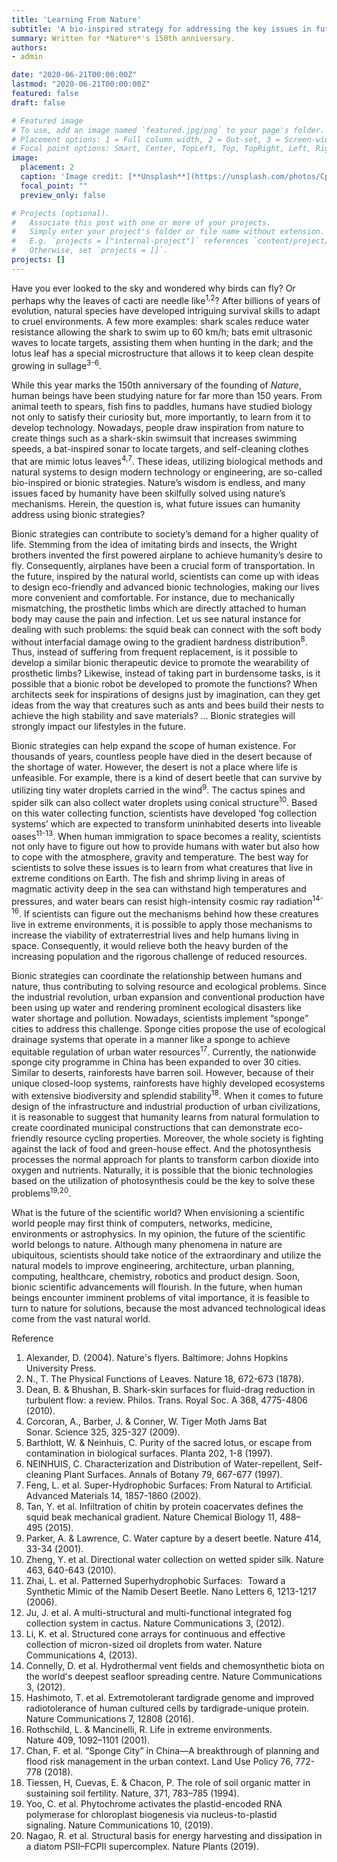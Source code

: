 ```yaml
---
title: 'Learning From Nature'
subtitle: 'A bio-inspired strategy for addressing the key issues in future human development'
summary: Written for *Nature*'s 150th anniversary.
authors:
- admin

date: "2020-06-21T00:00:00Z"
lastmod: "2020-06-21T00:00:00Z"
featured: false
draft: false

# Featured image
# To use, add an image named `featured.jpg/png` to your page's folder.
# Placement options: 1 = Full column width, 2 = Out-set, 3 = Screen-width
# Focal point options: Smart, Center, TopLeft, Top, TopRight, Left, Right, BottomLeft, Bottom, BottomRight
image:
  placement: 2
  caption: 'Image credit: [**Unsplash**](https://unsplash.com/photos/CpkOjOcXdUY)'
  focal_point: ""
  preview_only: false

# Projects (optional).
#   Associate this post with one or more of your projects.
#   Simply enter your project's folder or file name without extension.
#   E.g. `projects = ["internal-project"]` references `content/project/deep-learning/index.md`.
#   Otherwise, set `projects = []`.
projects: []
---
```


Have you ever looked to the sky and wondered why birds can fly? Or perhaps why the leaves of cacti are needle like<sup>1,2</sup>? After billions of years of evolution, natural species have developed intriguing survival skills to adapt to cruel environments. A few more examples: shark scales reduce water resistance allowing the shark to swim up to 60 km/h; bats emit ultrasonic waves to locate targets, assisting them when hunting in the dark; and the lotus leaf has a special microstructure that allows it to keep clean despite growing in sullage<sup>3-6</sup>.

While this year marks the 150th anniversary of the founding of *Nature*, human beings have been studying nature for far more than 150 years. From animal teeth to spears, fish fins to paddles, humans have studied biology not only to satisfy their curiosity but, more importantly, to learn from it to develop technology. Nowadays, people draw inspiration from nature to create things such as a shark-skin swimsuit that increases swimming speeds, a bat-inspired sonar to locate targets, and self-cleaning clothes that are mimic lotus leaves<sup>4,7</sup>. These ideas, utilizing biological methods and natural systems to design modern technology or engineering, are so-called bio-inspired or bionic strategies. Nature’s wisdom is endless, and many issues faced by humanity have been skilfully solved using nature’s mechanisms. Herein, the question is, what future issues can humanity address using bionic strategies?

Bionic strategies can contribute to society’s demand for a higher quality of life. Stemming from the idea of imitating birds and insects, the Wright brothers invented the first powered airplane to achieve humanity’s desire to fly. Consequently, airplanes have been a crucial form of transportation. In the future, inspired by the natural world, scientists can come up with ideas to design eco-friendly and advanced bionic technologies, making our lives more convenient and comfortable. For instance, due to mechanically mismatching, the prosthetic limbs which are directly attached to human body may cause the pain and infection. Let us see natural instance for dealing with such problems: the squid beak can connect with the soft body without interfacial damage owing to the gradient hardness distribution<sup>8</sup>. Thus, instead of suffering from frequent replacement, is it possible to develop a similar bionic therapeutic device to promote the wearability of prosthetic limbs? Likewise, instead of taking part in burdensome tasks, is it possible that a bionic robot be developed to promote the functions? When architects seek for inspirations of designs just by imagination, can they get ideas from the way that creatures such as ants and bees build their nests to achieve the high stability and save materials?  ... Bionic strategies will strongly impact our lifestyles in the future.

Bionic strategies can help expand the scope of human existence. For thousands of years, countless people have died in the desert because of the shortage of water. However, the desert is not a place where life is unfeasible. For example, there is a kind of desert beetle that can survive by utilizing tiny water droplets carried in the wind<sup>9</sup>. The cactus spines and spider silk can also collect water droplets using conical structure<sup>10</sup>. Based on this water collecting function, scientists have developed ‘fog collection systems’ which are expected to transform uninhabited deserts into liveable oases<sup>11-13</sup>. When human immigration to space becomes a reality, scientists not only have to figure out how to provide humans with water but also how to cope with the atmosphere, gravity and temperature. The best way for scientists to solve these issues is to learn from what creatures that live in extreme conditions on Earth. The fish and shrimp living in areas of magmatic activity deep in the sea can withstand high temperatures and pressures, and water bears can resist high-intensity cosmic ray radiation<sup>14-16</sup>. If scientists can figure out the mechanisms behind how these creatures live in extreme environments, it is possible to apply those mechanisms to increase the viability of extraterrestrial lives and help humans living in space. Consequently, it would relieve both the heavy burden of the increasing population and the rigorous challenge of reduced resources. 

Bionic strategies can coordinate the relationship between humans and nature, thus contributing to solving resource and ecological problems. Since the industrial revolution, urban expansion and conventional production have been using up water and rendering prominent ecological disasters like water shortage and pollution. Nowadays, scientists implement “sponge” cities to address this challenge. Sponge cities propose the use of ecological drainage systems that operate in a manner like a sponge to achieve equitable regulation of urban water resources<sup>17</sup>. Currently, the nationwide sponge city programme in China has been expanded to over 30 cities. Similar to deserts, rainforests have barren soil. However, because of their unique closed-loop systems, rainforests have highly developed ecosystems with extensive biodiversity and splendid stability<sup>18</sup>. When it comes to future design of the infrastructure and industrial production of urban civilizations, it is reasonable to suggest that humanity learns from natural formulation to create coordinated municipal constructions that can demonstrate eco-friendly resource cycling properties. Moreover, the whole society is fighting against the lack of food and green-house effect. And the photosynthesis processes the normal approach for plants to transform carbon dioxide into oxygen and nutrients. Naturally, it is possible that the bionic technologies based on the utilization of photosynthesis could be the key to solve these problems<sup>19,20</sup>.  

What is the future of the scientific world? When envisioning a scientific world people may first think of computers, networks, medicine, environments or astrophysics. In my opinion, the future of the scientific world belongs to nature. Although many phenomena in nature are ubiquitous, scientists should take notice of the extraordinary and utilize the natural models to improve engineering, architecture, urban planning, computing, healthcare, chemistry, robotics and product design. Soon, bionic scientific advancements will flourish. In the future, when human beings encounter imminent problems of vital importance, it is feasible to turn to nature for solutions, because the most advanced technological ideas come from the vast natural world. 

Reference
1. Alexander, D. (2004). Nature's flyers. Baltimore: Johns Hopkins University Press.
2. N., T. The Physical Functions of Leaves. Nature 18, 672-673 (1878).
3. Dean, B. & Bhushan, B. Shark-skin surfaces for fluid-drag reduction in turbulent flow: a review. Philos. Trans. Royal Soc. A 368, 4775-4806 (2010).
4. Corcoran, A., Barber, J. & Conner, W. Tiger Moth Jams Bat Sonar. Science 325, 325-327 (2009).
5. Barthlott, W. & Neinhuis, C. Purity of the sacred lotus, or escape from contamination in biological surfaces. Planta 202, 1-8 (1997).
6. NEINHUIS, C. Characterization and Distribution of Water-repellent, Self-cleaning Plant Surfaces. Annals of Botany 79, 667-677 (1997).
7. Feng, L. et al. Super-Hydrophobic Surfaces: From Natural to Artificial. Advanced Materials 14, 1857-1860 (2002).
8. Tan, Y. et al. Infiltration of chitin by protein coacervates defines the squid beak mechanical gradient. Nature Chemical Biology 11, 488–495 (2015).
9. Parker, A. & Lawrence, C. Water capture by a desert beetle. Nature 414, 33-34 (2001).
10. Zheng, Y. et al. Directional water collection on wetted spider silk. Nature 463, 640-643 (2010).
11. Zhai, L. et al. Patterned Superhydrophobic Surfaces:  Toward a Synthetic Mimic of the Namib Desert Beetle. Nano Letters 6, 1213-1217 (2006).
12. Ju, J. et al. A multi-structural and multi-functional integrated fog collection system in cactus. Nature Communications 3, (2012).
13. Li, K. et al. Structured cone arrays for continuous and effective collection of micron-sized oil droplets from water. Nature Communications 4, (2013).
14. Connelly, D. et al. Hydrothermal vent fields and chemosynthetic biota on the world's deepest seafloor spreading centre. Nature Communications 3, (2012).
15. Hashimoto, T. et al. Extremotolerant tardigrade genome and improved radiotolerance of human cultured cells by tardigrade-unique protein. Nature Communications 7, 12808 (2016). 
16. Rothschild, L. & Mancinelli, R. Life in extreme environments. Nature 409, 1092–1101 (2001).
17. Chan, F. et al. “Sponge City” in China—A breakthrough of planning and flood risk management in the urban context. Land Use Policy 76, 772-778 (2018).
18. Tiessen, H, Cuevas, E. & Chacon, P. The role of soil organic matter in sustaining soil fertility. Nature, 371, 783–785 (1994).
19. Yoo, C. et al. Phytochrome activates the plastid-encoded RNA polymerase for chloroplast biogenesis via nucleus-to-plastid signaling. Nature Communications 10, (2019).
20. Nagao, R. et al. Structural basis for energy harvesting and dissipation in a diatom PSII–FCPII supercomplex. Nature Plants (2019). 
